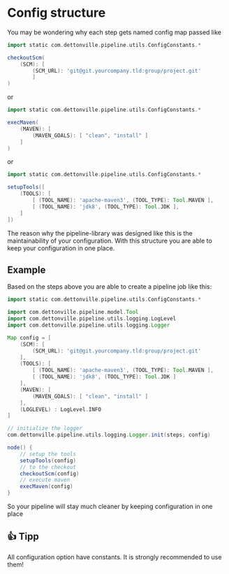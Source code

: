 # Config structure

You may be wondering why each step gets named config map passed like

```groovy
import static com.dettonville.pipeline.utils.ConfigConstants.*

checkoutScm( 
    (SCM): [
        (SCM_URL): 'git@git.yourcompany.tld:group/project.git'
        ]
)
```

or

```groovy
import static com.dettonville.pipeline.utils.ConfigConstants.*

execMaven(
    (MAVEN): [
        (MAVEN_GOALS): [ "clean", "install" ]
    ]
)
```

or

```groovy
import static com.dettonville.pipeline.utils.ConfigConstants.*

setupTools([
    (TOOLS): [
        [ (TOOL_NAME): 'apache-maven3', (TOOL_TYPE): Tool.MAVEN ],
        [ (TOOL_NAME): 'jdk8', (TOOL_TYPE): Tool.JDK ],
    ]
])
```

The reason why the pipeline-library was designed like this is the maintainability of your configuration.
With this structure you are able to keep your configuration in one place.

## Example

Based on the steps above you are able to create a pipeline job like this:

```groovy
import static com.dettonville.pipeline.utils.ConfigConstants.*

import com.dettonville.pipeline.model.Tool
import com.dettonville.pipeline.utils.logging.LogLevel
import com.dettonville.pipeline.utils.logging.Logger

Map config = [
    (SCM): [
        (SCM_URL): 'git@git.yourcompany.tld:group/project.git'
    ],
    (TOOLS): [
        [ (TOOL_NAME): 'apache-maven3', (TOOL_TYPE): Tool.MAVEN ],
        [ (TOOL_NAME): 'jdk8', (TOOL_TYPE): Tool.JDK ]
    ],
    (MAVEN): [
        (MAVEN_GOALS): [ "clean", "install" ]
    ],
    (LOGLEVEL) : LogLevel.INFO
]

// initialize the logger
com.dettonville.pipeline.utils.logging.Logger.init(steps, config)

node() {
    // setup the tools
    setupTools(config)
    // to the checkout
    checkoutScm(config)
    // execute maven
    execMaven(config)
}
```

So your pipeline will stay much cleaner by keeping configuration in one place

## :+1: Tipp

All configuration option have constants. It is strongly recommended to
use them!

